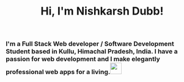 <h1 align="center"> Hi, I'm Nishkarsh Dubb!</h1>
<br>
<h3 >I'm a Full Stack Web developer / Software Development Student based in Kullu, Himachal Pradesh, India. I have a passion for web development and I make elegantly professional web apps for a living.<img src="https://media.giphy.com/media/WUlplcMpOCEmTGBtBW/giphy.gif" width="30"> 
</h3>

  

  


